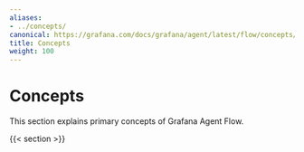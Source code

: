 ```yaml
---
aliases:
- ../concepts/
canonical: https://grafana.com/docs/grafana/agent/latest/flow/concepts/
title: Concepts
weight: 100
---
```


# Concepts

This section explains primary concepts of Grafana Agent Flow.

{{< section >}}
